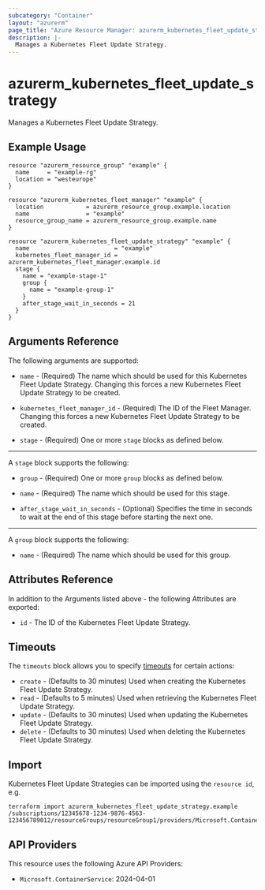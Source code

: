 ```yaml
---
subcategory: "Container"
layout: "azurerm"
page_title: "Azure Resource Manager: azurerm_kubernetes_fleet_update_strategy"
description: |-
  Manages a Kubernetes Fleet Update Strategy.
---
```


# azurerm_kubernetes_fleet_update_strategy

Manages a Kubernetes Fleet Update Strategy.

## Example Usage

```hcl
resource "azurerm_resource_group" "example" {
  name     = "example-rg"
  location = "westeurope"
}

resource "azurerm_kubernetes_fleet_manager" "example" {
  location            = azurerm_resource_group.example.location
  name                = "example"
  resource_group_name = azurerm_resource_group.example.name
}

resource "azurerm_kubernetes_fleet_update_strategy" "example" {
  name                        = "example"
  kubernetes_fleet_manager_id = azurerm_kubernetes_fleet_manager.example.id
  stage {
    name = "example-stage-1"
    group {
      name = "example-group-1"
    }
    after_stage_wait_in_seconds = 21
  }
}
```

## Arguments Reference

The following arguments are supported:

* `name` - (Required) The name which should be used for this Kubernetes Fleet Update Strategy. Changing this forces a new Kubernetes Fleet Update Strategy to be created.

* `kubernetes_fleet_manager_id` - (Required) The ID of the Fleet Manager. Changing this forces a new Kubernetes Fleet Update Strategy to be created.

* `stage` - (Required) One or more `stage` blocks as defined below.

---

A `stage` block supports the following:

* `group` - (Required) One or more `group` blocks as defined below.

* `name` - (Required) The name which should be used for this stage.

* `after_stage_wait_in_seconds` - (Optional) Specifies the time in seconds to wait at the end of this stage before starting the next one.

---

A `group` block supports the following:

* `name` - (Required) The name which should be used for this group.

## Attributes Reference

In addition to the Arguments listed above - the following Attributes are exported: 

* `id` - The ID of the Kubernetes Fleet Update Strategy.

## Timeouts

The `timeouts` block allows you to specify [timeouts](https://www.terraform.io/language/resources/syntax#operation-timeouts) for certain actions:

* `create` - (Defaults to 30 minutes) Used when creating the Kubernetes Fleet Update Strategy.
* `read` - (Defaults to 5 minutes) Used when retrieving the Kubernetes Fleet Update Strategy.
* `update` - (Defaults to 30 minutes) Used when updating the Kubernetes Fleet Update Strategy.
* `delete` - (Defaults to 30 minutes) Used when deleting the Kubernetes Fleet Update Strategy.

## Import

Kubernetes Fleet Update Strategies can be imported using the `resource id`, e.g.

```shell
terraform import azurerm_kubernetes_fleet_update_strategy.example /subscriptions/12345678-1234-9876-4563-123456789012/resourceGroups/resourceGroup1/providers/Microsoft.ContainerService/fleets/fleet1/updateStrategies/updateStrategy1
```

## API Providers
<!-- This section is generated, changes will be overwritten -->
This resource uses the following Azure API Providers:

* `Microsoft.ContainerService`: 2024-04-01
